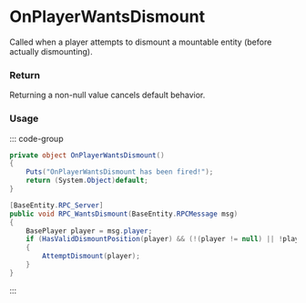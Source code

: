 # OnPlayerWantsDismount
<Badge type="info" text="Player"/><Badge type="danger" text="Carbon Compatible"/><Badge type="warning" text="Oxide Compatible"/>
Called when a player attempts to dismount a mountable entity (before actually dismounting).

### Return
Returning a non-null value cancels default behavior.

### Usage
::: code-group
```csharp [Example]
private object OnPlayerWantsDismount()
{
	Puts("OnPlayerWantsDismount has been fired!");
	return (System.Object)default;
}
```
```csharp [Source — Assembly-CSharp @ BaseMountable]
[BaseEntity.RPC_Server]
public void RPC_WantsDismount(BaseEntity.RPCMessage msg)
{
	BasePlayer player = msg.player;
	if (HasValidDismountPosition(player) && (!(player != null) || !player.IsRestrained))
	{
		AttemptDismount(player);
	}
}

```
:::

